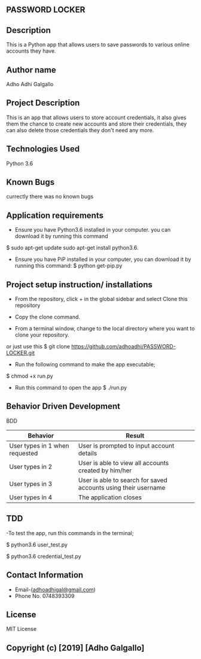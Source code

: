 ## PASSWORD LOCKER
## Description
This is a Python app that allows users to save passwords to various online accounts they have.

## Author name
Adho Adhi Galgallo

## Project Description
This is an app that allows users to store account credentials, it also gives them the chance to create new accounts and store their credentials, they can also delete those credentials they don't need any more.

## Technologies Used
Python 3.6

## Known Bugs

currectly there was no known bugs

## Application requirements
 * Ensure you have Python3.6 installed in your computer. you can download it by running this command

$ sudo apt-get update sudo apt-get install python3.6.

* Ensure you have PiP installed in your computer, you can download it by running this command:
 $ python get-pip.py

## Project setup instruction/ installations
* From the repository, click + in the global sidebar and select Clone this repository 

* Copy the clone command.

* From a terminal window, change to the local directory where you want to clone your repository.

or just use this
 $ git clone https://github.com/adhoadhi/PASSWORD-LOCKER.git

* Run the following command to make the app executable;

$ chmod +x run.py

* Run this command to open the app
$ ./run.py


## Behavior Driven Development
BDD

|  Behavior                |	  Result  |
|--------------------------|--------------|
|   User types in 1 when requested  |	User is prompted to input account details   |
|   User types in 2       |	User is able to view all accounts created by him/her  |
|   User types in 3       |	User is able to search for saved accounts using their  username  | 
|   User types in 4       |	The application closes |

##  TDD
-To test the app, run this commands in the terminal;

$ python3.6 user_test.py

$ python3.6 credential_test.py


##  Contact Information
   * Email-(adhoadhigal@gmail.com)
   * Phone No. 0748393309

## License
MIT License

##  Copyright (c) [2019] [Adho Galgallo]

<!-- Permission is hereby granted, free of charge, to any person obtaining a copy of this software and associated documentation files (the "Software"), to deal in the Software without restriction, including without limitation the rights to use, copy, modify, merge, publish, distribute, sublicense, and/or sell copies of the Software, and to permit persons to whom the Software is furnished to do so, subject to the following conditions:

The above copyright notice and this permission notice shall be included in all copies or substantial portions of the Software.

THE SOFTWARE IS PROVIDED "AS IS", WITHOUT WARRANTY OF ANY KIND, EXPRESS OR IMPLIED, INCLUDING BUT NOT LIMITED TO THE WARRANTIES OF MERCHANTABILITY, FITNESS FOR A PARTICULAR PURPOSE AND NONINFRINGEMENT. IN NO EVENT SHALL THE AUTHORS OR COPYRIGHT HOLDERS BE LIABLE FOR ANY CLAIM, DAMAGES OR OTHER LIABILITY, WHETHER IN AN ACTION OF CONTRACT, TORT OR OTHERWISE, ARISING FROM, OUT OF OR IN CONNECTION WITH THE SOFTWARE OR THE USE OR OTHER DEALINGS IN THE SOFTWARE. -->